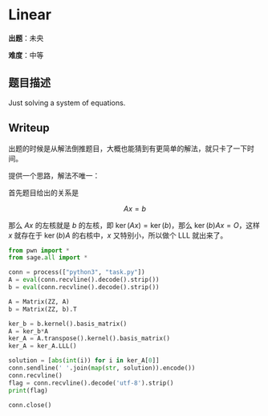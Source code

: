 # Linear

**出题**：未央

**难度**：中等

## 题目描述

Just solving a system of equations.

## Writeup

出题的时候是从解法倒推题目，大概也能猜到有更简单的解法，就只卡了一下时间。

提供一个思路，解法不唯一：

首先题目给出的关系是

$$
Ax = b
$$

那么 $Ax$ 的左核就是 $b$ 的左核，即 $\ker(Ax)=\ker(b)$，那么 $\ker(b)Ax = O$，这样 $x$ 就存在于 $\ker(b)A$ 的右核中，$x$ 又特别小，所以做个 LLL 就出来了。

```python
from pwn import *
from sage.all import *

conn = process(["python3", "task.py"])
A = eval(conn.recvline().decode().strip())
b = eval(conn.recvline().decode().strip())

A = Matrix(ZZ, A)
b = Matrix(ZZ, b).T

ker_b = b.kernel().basis_matrix()
A = ker_b*A
ker_A = A.transpose().kernel().basis_matrix()
ker_A = ker_A.LLL()

solution = [abs(int(i)) for i in ker_A[0]]
conn.sendline(' '.join(map(str, solution)).encode())
conn.recvline()
flag = conn.recvline().decode('utf-8').strip()
print(flag)

conn.close()
```
